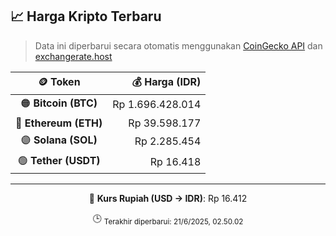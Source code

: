

<!-- HARGA_KRIPTO -->
## 📈 Harga Kripto Terbaru

> Data ini diperbarui secara otomatis menggunakan [CoinGecko API](https://www.coingecko.com/) dan [exchangerate.host](https://exchangerate.host/)

<div align="center">

| 🪙 Token | 💰 Harga (IDR) |
|:------:|---------------:|
| 🟠 **Bitcoin (BTC)**   | Rp 1.696.428.014 |
| 🔵 **Ethereum (ETH)**  | Rp 39.598.177 |
| 🟣 **Solana (SOL)**    | Rp 2.285.454 |
| 🟢 **Tether (USDT)**   | Rp 16.418 |

---

💱 **Kurs Rupiah (USD → IDR)**: Rp 16.412

🕒 <sub>Terakhir diperbarui: 21/6/2025, 02.50.02</sub>

</div>
<!-- /HARGA_KRIPTO -->